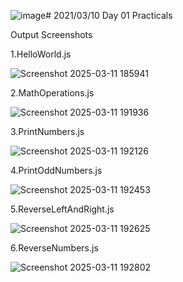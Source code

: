 ![image](https://github.com/user-attachments/assets/c2388c0f-6e1c-434c-8fd0-7631154e6f66)# 2021/03/10 Day 01 Practicals

Output Screenshots

  1.HelloWorld.js
  
   ![Screenshot 2025-03-11 185941](https://github.com/user-attachments/assets/9abb5242-c472-47a3-a674-8ec5f1234210)

  2.MathOperations.js

   ![Screenshot 2025-03-11 191936](https://github.com/user-attachments/assets/0c4863aa-1493-43bc-865d-c65300e47c95)

  3.PrintNumbers.js

   ![Screenshot 2025-03-11 192126](https://github.com/user-attachments/assets/443f4b2b-b42a-4888-97ef-5541ad7a5fe9)

  4.PrintOddNumbers.js

   ![Screenshot 2025-03-11 192453](https://github.com/user-attachments/assets/ba86daa8-45a9-49fd-940e-b7444360743c)

 5.ReverseLeftAndRight.js

  ![Screenshot 2025-03-11 192625](https://github.com/user-attachments/assets/0bccdd63-ee82-47bb-bef5-465cabeadd41)

6.ReverseNumbers.js

  ![Screenshot 2025-03-11 192802](https://github.com/user-attachments/assets/801efad8-9ba3-4fe8-8bdc-24c5985ebd5d)


